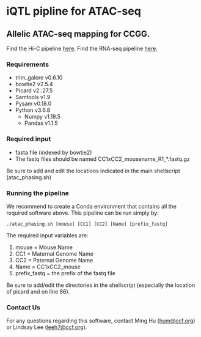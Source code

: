# iQTL pipline for ATAC-seq
## Allelic ATAC-seq mapping for CCGG.

Find the Hi-C pipeline [here](https://github.com/lindsayhrlee/iQTL_HiC).
Find the RNA-seq pipeline [here](https://github.com/lindsayhrlee/iQTL_RNA).

### Requirements

- trim_galore v0.6.10
- bowtie2 v2.5.4
- Picard v2..27.5
- Samtools v1.9
- Pysam v0.18.0
- Python v3.6.8
    * Numpy v1.19.5
    * Pandas v1.1.5

### Required input
- fasta file (indexed by bowtie2)
- The fastq files should be named CC1xCC2_mousename_R1_*.fastq.gz

Be sure to add and edit the locations indicated in the main shellscript (atac_phasing.sh)

### Running the pipeline
We recommend to create a Conda environment that contains all the required software above. This pipeline can be run simply by:

```
./atac_phasing.sh [mouse] [CC1] [CC2] [Name] [prefix_fastq]
```

 The required input variables are:
1. mouse = Mouse Name
2.	CC1 = Maternal Genome Name 
3.	CC2 = Paternal Genome Name 
4.	Name = CC1xCC2_mouse
5.	prefix_fastq = the prefix of the fastq file

Be sure to add/edit the directories in the shellscript (especially the location of picard and on line 86).
### Contact Us

For any questions regarding this software, contact Ming Hu (hum@ccf.org) or Lindsay Lee (leeh7@ccf.org).



